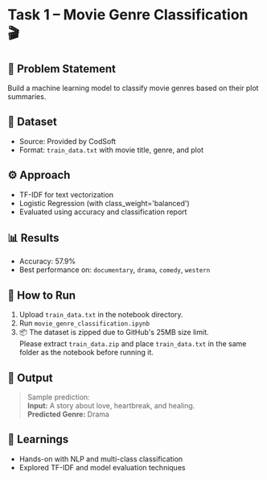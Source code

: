 # Task 1 – Movie Genre Classification 🎬

## 📌 Problem Statement
Build a machine learning model to classify movie genres based on their plot summaries.

## 📂 Dataset
- Source: Provided by CodSoft
- Format: `train_data.txt` with movie title, genre, and plot

## ⚙️ Approach
- TF-IDF for text vectorization
- Logistic Regression (with class_weight='balanced')
- Evaluated using accuracy and classification report

## 📊 Results
- Accuracy: 57.9%
- Best performance on: `documentary`, `drama`, `comedy`, `western`

## 🚀 How to Run
1. Upload `train_data.txt` in the notebook directory.
2. Run `movie_genre_classification.ipynb`
3. 📦 The dataset is zipped due to GitHub's 25MB size limit.  
Please extract `train_data.zip` and place `train_data.txt` in the same folder as the notebook before running it.


## 🙌 Output
> Sample prediction:  
> **Input:** A story about love, heartbreak, and healing.  
> **Predicted Genre:** Drama

## 🧠 Learnings
- Hands-on with NLP and multi-class classification
- Explored TF-IDF and model evaluation techniques
